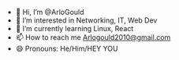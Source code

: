 - 👋 Hi, I’m @ArloGould
- 👀 I’m interested in Networking, IT, Web Dev
- 🌱 I’m currently learning Linux, React
- 📫 How to reach me Arlogould2010@gmail.com
- 😄 Pronouns: He/Him/HEY YOU

<!---
ArloGould/ArloGould is a ✨ special ✨ repository because its `README.md` (this file) appears on your GitHub profile.
You can click the Preview link to take a look at your changes.
--->
